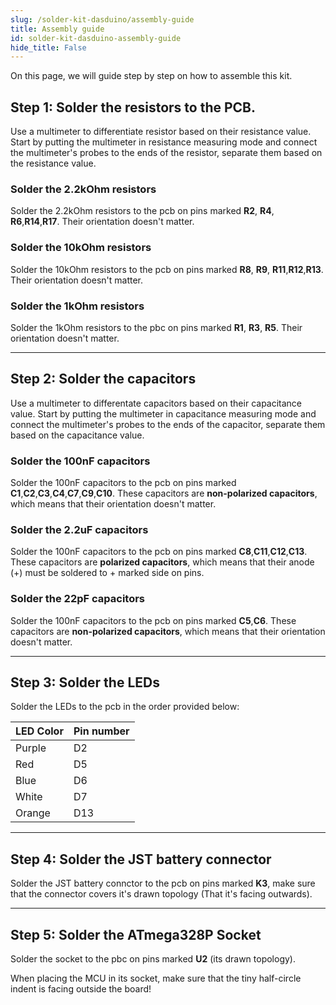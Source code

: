 ```yaml
---
slug: /solder-kit-dasduino/assembly-guide
title: Assembly guide
id: solder-kit-dasduino-assembly-guide 
hide_title: False
---
```

On this page, we will guide step by step on how to assemble this kit.

## Step 1: Solder the resistors to the PCB.
Use a multimeter to differentiate resistor based on their resistance value. Start by putting the multimeter in resistance measuring mode and connect the multimeter's probes to the ends of the resistor, separate them based on the resistance value.

### Solder the 2.2kOhm resistors
Solder the 2.2kOhm resistors to the pcb on pins marked **R2**, **R4**, **R6**,**R14**,**R17**. Their orientation doesn't matter. 

<CenteredImage src="/img/dasduinoCORE-solder-kit/2.2R_highlighted.jpg" alt="Highlighted pins for 2.2kOhm resistors" caption="Highlighted pins for 2.2kOhm resistors" width="400px"/>

### Solder the 10kOhm resistors
Solder the 10kOhm resistors to the pcb on pins marked **R8**, **R9**, **R11**,**R12**,**R13**. Their orientation doesn't matter. 
<CenteredImage src="/img/dasduinoCORE-solder-kit/10kR_highlighted.jpg" alt="Highlighted pins for 2.2kOhm resistors" caption="Highlighted pins for 10kOhm resistors" width="400px" />

### Solder the 1kOhm resistors
Solder the 1kOhm resistors to the pbc on pins marked **R1**, **R3**, **R5**. Their orientation doesn't matter.
<CenteredImage src="/img/dasduinoCORE-solder-kit/1kR_highlighted.jpg" alt="Highlighted pins for 2.2kOhm resistors" caption="Highlighted pins for 1kOhm resistors" width="400px"/>

---

## Step 2: Solder the capacitors
Use a multimeter to differentate capacitors based on their capacitance value. Start by putting the multimeter in capacitance measuring mode and connect the multimeter's probes to the ends of the capacitor, separate them based on the capacitance value.

### Solder the 100nF capacitors
Solder the 100nF capacitors to the pcb on pins marked **C1**,**C2**,**C3**,**C4**,**C7**,**C9**,**C10**. These capacitors are **non-polarized capacitors**, which means that their orientation doesn't matter.
<CenteredImage src="/img/dasduinoCORE-solder-kit/100FC_highlighted.jpg" alt="Highlighted pins for 100nF capacitors" caption="Highlighted pins for 100nF capacitors" width="400px"/>

### Solder the 2.2uF capacitors
Solder the 100nF capacitors to the pcb on pins marked **C8**,**C11**,**C12**,**C13**. These capacitors are **polarized capacitors**, which means that their anode (+) must be soldered to + marked side on pins.
<CenteredImage src="/img/dasduinoCORE-solder-kit/2.2uFC_highlighted.jpg" alt="Highlighted pins for 2.2uF capacitors" caption="Highlighted pins for 2.2uF capacitors" width="400px"/>

### Solder the 22pF capacitors
Solder the 100nF capacitors to the pcb on pins marked **C5**,**C6**. These capacitors are **non-polarized capacitors**, which means that their orientation doesn't matter.
<CenteredImage src="/img/dasduinoCORE-solder-kit/22pFC_highlighted.jpg" alt="Highlighted pins for 22pF capacitors" caption="Highlighted pins for 22pF capacitors" width="400px"/>

---

## Step 3: Solder the LEDs
Solder the LEDs to the pcb in the order provided below:

| **LED Color** 	| **Pin number** 	|
|---	|---	|
| Purple 	| D2 	|
| Red 	| D5 	|
| Blue 	| D6 	|
| White 	| D7 	|
| Orange 	| D13 	|
<CenteredImage src="/img/dasduinoCORE-solder-kit/leds_highlighted.jpg" alt="Highlighted pins for LEDs" caption="Highlighted pins for LEDs" width="400px" />

---

## Step 4: Solder the JST battery connector
Solder the JST battery connctor to the pcb on pins marked **K3**, make sure that the connector covers it's drawn topology (That it's facing outwards).
<CenteredImage src="/img/dasduinoCORE-solder-kit/JST_highlighted.jpg" alt="Highlighted pins for JST battery conncetor" caption="Highlighted pins for JST battery conncetor" width="400px"/>

---

## Step 5: Solder the ATmega328P Socket
Solder the socket to the pbc on pins marked **U2** (its drawn topology).
<CenteredImage src="/img/dasduinoCORE-solder-kit/socket_highlighted.jpg" alt="Highlighted pins for ATmega328 MCU socket" caption="Highlighted pins for ATmega328 MCU socket" width="400px"/>

<WarningBox>When placing the MCU in its socket, make sure that the tiny half-circle indent is facing outside the board! </WarningBox>

